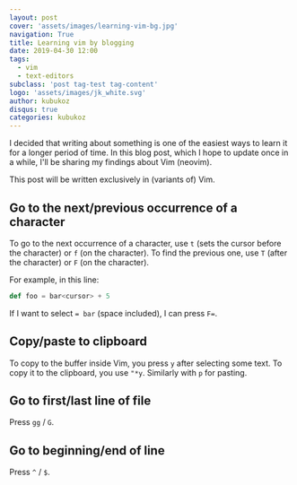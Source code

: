 ```yaml
---
layout: post
cover: 'assets/images/learning-vim-bg.jpg'
navigation: True
title: Learning vim by blogging
date: 2019-04-30 12:00
tags:
  - vim
  - text-editors
subclass: 'post tag-test tag-content'
logo: 'assets/images/jk_white.svg'
author: kubukoz
disqus: true
categories: kubukoz
---
```


I decided that writing about something is one of the easiest ways to learn it for a longer period of time. In this blog post, which I hope to update once in a while, I'll be sharing my findings about Vim (neovim).

This post will be written exclusively in (variants of) Vim.

## Go to the next/previous occurrence of a character

To go to the next occurrence of a character, use `t` (sets the cursor before the character) or `f` (on the character). To find the previous one, use `T` (after the character) or `F` (on the character).

For example, in this line:

```scala
def foo = bar<cursor> + 5
```

If I want to select `= bar` (space included), I can press `F=`.

## Copy/paste to clipboard

To copy to the buffer inside Vim, you press `y` after selecting some text. To copy it to the clipboard, you use `"*y`. Similarly with `p` for pasting.

## Go to first/last line of file

Press `gg` / `G`.

## Go to beginning/end of line

Press `^` / `$`.
